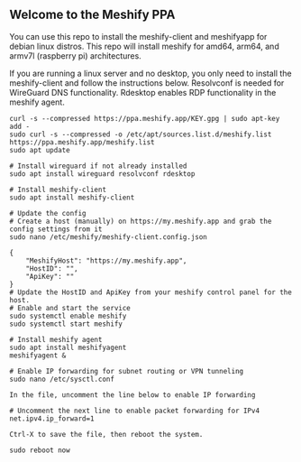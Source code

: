 ## Welcome to the Meshify PPA

You can use this repo to install the meshify-client and meshifyapp for debian linux distros.  This repo will install meshify for amd64, arm64, and armv7l (raspberry pi) architectures.

If you are running a linux server and no desktop, you only need to install the meshify-client and follow the instructions below. Resolvconf is needed for WireGuard DNS functionality. Rdesktop enables RDP functionality in the meshify agent.

```
curl -s --compressed https://ppa.meshify.app/KEY.gpg | sudo apt-key add -
sudo curl -s --compressed -o /etc/apt/sources.list.d/meshify.list https://ppa.meshify.app/meshify.list
sudo apt update

# Install wireguard if not already installed
sudo apt install wireguard resolvconf rdesktop

# Install meshify-client
sudo apt install meshify-client

# Update the config
# Create a host (manually) on https://my.meshify.app and grab the config settings from it
sudo nano /etc/meshify/meshify-client.config.json

{
    "MeshifyHost": "https://my.meshify.app",
    "HostID": "",
    "ApiKey": ""
}
# Update the HostID and ApiKey from your meshify control panel for the host.
# Enable and start the service
sudo systemctl enable meshify
sudo systemctl start meshify

# Install meshify agent
sudo apt install meshifyagent
meshifyagent &

# Enable IP forwarding for subnet routing or VPN tunneling
sudo nano /etc/sysctl.conf

In the file, uncomment the line below to enable IP forwarding

# Uncomment the next line to enable packet forwarding for IPv4
net.ipv4.ip_forward=1

Ctrl-X to save the file, then reboot the system.

sudo reboot now
```
